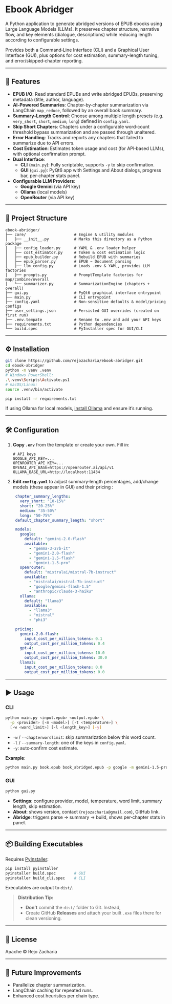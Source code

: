 # Ebook Abridger

A Python application to generate abridged versions of EPUB ebooks using Large Language Models (LLMs). It preserves chapter structure, narrative flow, and key elements (dialogue, descriptions) while reducing length according to configurable settings.

Provides both a Command‑Line Interface (CLI) and a Graphical User Interface (GUI), plus options for cost estimation, summary-length tuning, and error/skipped‑chapter reporting.

---

## 🚀 Features

- **EPUB I/O**: Read standard EPUBs and write abridged EPUBs, preserving metadata (title, author, language).
- **AI‑Powered Summaries**: Chapter‑by‑chapter summarization via LangChain `map_reduce`, followed by an overall book summary.
- **Summary‑Length Control**: Choose among multiple length presets (e.g. `very_short`, `short`, `medium`, `long`) defined in `config.yaml`.
- **Skip Short Chapters**: Chapters under a configurable word‑count threshold bypass summarization and are passed through unaltered.
- **Error Handling**: Tracks and reports any chapters that failed to summarize due to API errors.
- **Cost Estimation**: Estimates token usage and cost (for API‑based LLMs), with optional confirmation prompt.
- **Dual Interface**:
  - **CLI** (`main.py`): Fully scriptable, supports `-y` to skip confirmation.
  - **GUI** (`gui.py`): PyQt6 app with Settings and About dialogs, progress bar, per‑chapter stats panel.
- **Configurable LLM Providers**:
  - **Google Gemini** (via API key)
  - **Ollama** (local models)
  - **OpenRouter** (via API key)

---

## 📁 Project Structure

```
ebook-abridger/
├── core/                     # Engine & utility modules
│   ├── __init__.py           # Marks this directory as a Python package
│   ├── config_loader.py      # YAML & .env loader helper
│   ├── cost_estimator.py     # Token & cost estimation logic
│   ├── epub_builder.py       # Rebuild EPUB with summaries
│   ├── epub_parser.py        # EPUB → Document parsing
│   ├── llm_config.py         # Loads .env & YAML, provides LLM factories
│   ├── prompts.py            # PromptTemplate factories for map/combine/overall
│   └── summarizer.py         # SummarizationEngine (chapters + overall)
├── gui.py                    # PyQt6 graphical interface entrypoint
├── main.py                   # CLI entrypoint
├── config.yaml               # Non-sensitive defaults & model/pricing configs
├── user_settings.json        # Persisted GUI overrides (created on first run)
├── .env.tempate              # Rename to .env and add your API keys
├── requirements.txt          # Python dependencies
└── build.spec                # PyInstaller spec for GUI/CLI
```

---

## ⚙️ Installation

```bash
git clone https://github.com/rejozacharia/ebook-abridger.git
cd ebook-abridger
python -m venv .venv
# Windows PowerShell:
.\.venv\Scripts\Activate.ps1
# macOS/Linux:
source .venv/bin/activate

pip install -r requirements.txt
```

If using Ollama for local models, [install Ollama](https://ollama.com/) and ensure it’s running.

---

## 🛠 Configuration

1. **Copy `.env`** from the template or create your own. Fill in:
   ```dotenv
   # API keys
   GOOGLE_API_KEY=...
   OPENROUTER_API_KEY=...
   OPENAI_API_BASE=https://openrouter.ai/api/v1
   OLLAMA_BASE_URL=http://localhost:11434

   ```

2. **Edit `config.yaml`** to adjust summary‑length percentages, add/change models (these appear in GUI) and their pricing :
   ```yaml
    chapter_summary_lengths:
      very_short: "10-15%"
      short: "20-25%"
      medium: "35-50%"
      long: "50-75%"
    default_chapter_summary_length: "short"

    models:
      google:
        default: "gemini-2.0-flash"
        available:
          - "gemma-3-27b-it"
          - "gemini-2.0-flash"
          - "gemini-1.5-flash"
          - "gemini-1.5-pro"
      openrouter:
        default: "mistralai/mistral-7b-instruct"
        available:
          - "mistralai/mistral-7b-instruct"
          - "google/gemini-flash-1.5"
          - "anthropic/claude-3-haiku"
      ollama:
        default: "llama3"
        available:
          - "llama3"
          - "mistral"
          - "phi3"

    pricing:
      gemini-2.0-flash:
        input_cost_per_million_tokens: 0.1
        output_cost_per_million_tokens: 0.4
      gpt-4:
        input_cost_per_million_tokens: 10.0
        output_cost_per_million_tokens: 30.0
      llama3:
        input_cost_per_million_tokens: 0.0
        output_cost_per_million_tokens: 0.0
   ```

---

## ▶️ Usage

### CLI
```bash
python main.py <input.epub> <output.epub> \
  -p <provider> [-m <model>] [-t <temperature>] \
  [-w <word_limit>] [-l <length_key>] [-y]
```
- `-w` / `--chapterwordlimit`: skip summarization below this word count.
- `-l` / `--summary-length`: one of the keys in `config.yaml`.
- `-y`: auto‑confirm cost estimate.

**Example**:
```bash
python main.py book.epub book_abridged.epub -p google -m gemini-1.5-pro -l medium -y
```

### GUI
```bash
python gui.py
```
- **Settings**: configure provider, model, temperature, word limit, summary length, skip estimation.
- **About**: shows version, contact (`rejozacharia@gmail.com`), GitHub link.
- **Abridge**: triggers parse → summary → build, shows per‑chapter stats in panel.

---

## 📦 Building Executables

Requires [PyInstaller](https://www.pyinstaller.org/):
```bash
pip install pyinstaller
pyinstaller build.spec        # GUI
pyinstaller build_cli.spec    # CLI
```
Executables are output to `dist/`.

> **Distribution Tip:**
> - **Don’t** commit the `dist/` folder to Git. Instead,
> - Create GitHub **Releases** and attach your built `.exe` files there for clean versioning.

---

## 📝 License
Apache © Rejo Zacharia

---

## 👀 Future Improvements

- Parallelize chapter summarization.
- LangChain caching for repeated runs.
- Enhanced cost heuristics per chain type.

